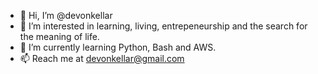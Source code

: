 - 👋 Hi, I’m @devonkellar
- 👀 I’m interested in learning, living, entrepeneurship and the search for the meaning of life.
- 🌱 I’m currently learning Python, Bash and AWS.
- 📫 Reach me at devonkellar@gmail.com

<!---
devonkellar/devonkellar is a ✨ special ✨ repository because its `README.md` (this file) appears on your GitHub profile.
You can click the Preview link to take a look at your changes.
--->
